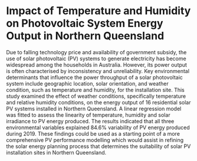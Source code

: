 # Impact of Temperature and Humidity on Photovoltaic System Energy Output in Northern Queensland
Due to falling technology price and availability of government subsidy, the use of solar photovoltaic (PV) systems to generate electricity has become widespread among the households in Australia. However, its power output is often characterised by inconsistency and unreliability. Key environmental determinants that influence the power throughput of a solar photovoltaic system include geographic location, solar orientation, and weather condition, such as temperature and humidity, for the installation site. This study examined the effect of weather conditions, specifically temperature and relative humidity conditions, on the energy output of 16 residential solar PV systems installed in Northern Queensland. A linear regression model was fitted to assess the linearity of temperature, humidity and solar irradiance to PV energy produced. The results indicated that all three environmental variables explained 84.6% variability of PV energy produced during 2019. These findings could be used as a starting point of a more comprehensive PV performance modelling which would assist in refining the solar energy planning process that determines the suitability of solar PV installation sites in Northern Queensland.
